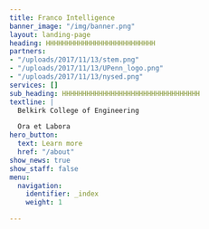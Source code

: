 ```yaml
---
title: Franco Intelligence
banner_image: "/img/banner.png"
layout: landing-page
heading: HHHHHHHHHHHHHHHHHHHHHHHHHHH
partners:
- "/uploads/2017/11/13/stem.png"
- "/uploads/2017/11/13/UPenn_logo.png"
- "/uploads/2017/11/13/nysed.png"
services: []
sub_heading: HHHHHHHHHHHHHHHHHHHHHHHHHHHHHHHHHH
textline: |
  Belkirk College of Engineering

  Ora et Labora
hero_button:
  text: Learn more
  href: "/about"
show_news: true
show_staff: false
menu:
  navigation:
    identifier: _index
    weight: 1

---
```

